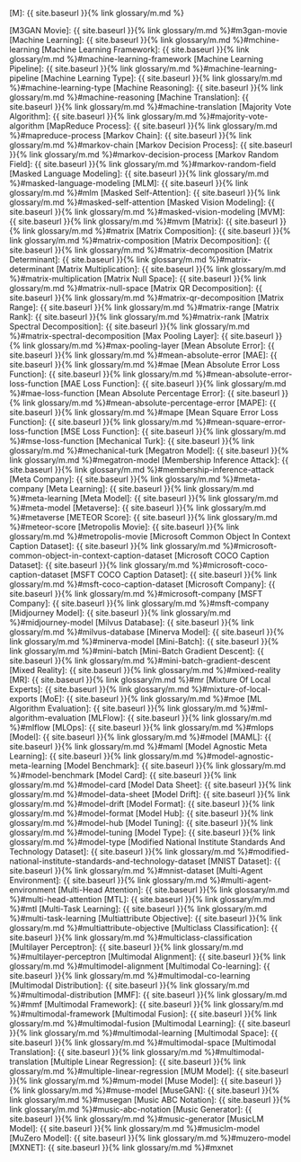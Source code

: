 [M]: {{ site.baseurl }}{% link glossary/m.md %}

[M3GAN Movie]: {{ site.baseurl }}{% link glossary/m.md %}#m3gan-movie
[Machine Learning]: {{ site.baseurl }}{% link glossary/m.md %}#mchine-learning
[Machine Learning Framework]: {{ site.baseurl }}{% link glossary/m.md %}#machine-learning-framework
[Machine Learning Pipeline]: {{ site.baseurl }}{% link glossary/m.md %}#machine-learning-pipeline
[Machine Learning Type]: {{ site.baseurl }}{% link glossary/m.md %}#machine-learning-type
[Machine Reasoning]: {{ site.baseurl }}{% link glossary/m.md %}#machine-reasoning
[Machine Translation]: {{ site.baseurl }}{% link glossary/m.md %}#machine-translation
[Majority Vote Algorithm]: {{ site.baseurl }}{% link glossary/m.md %}#majority-vote-algorithm
[MapReduce Process]: {{ site.baseurl }}{% link glossary/m.md %}#mapreduce-process
[Markov Chain]: {{ site.baseurl }}{% link glossary/m.md %}#markov-chain
[Markov Decision Process]: {{ site.baseurl }}{% link glossary/m.md %}#markov-decision-process
[Markov Random Field]: {{ site.baseurl }}{% link glossary/m.md %}#markov-random-field
[Masked Language Modeling]: {{ site.baseurl }}{% link glossary/m.md %}#masked-language-modeling
[MLM]: {{ site.baseurl }}{% link glossary/m.md %}#mlm
[Masked Self-Attention]: {{ site.baseurl }}{% link glossary/m.md %}#masked-self-attention
[Masked Vision Modeling]: {{ site.baseurl }}{% link glossary/m.md %}#masked-vision-modeling
[MVM]: {{ site.baseurl }}{% link glossary/m.md %}#mvm
[Matrix]: {{ site.baseurl }}{% link glossary/m.md %}#matrix
[Matrix Composition]: {{ site.baseurl }}{% link glossary/m.md %}#matrix-composition
[Matrix Decomposition]: {{ site.baseurl }}{% link glossary/m.md %}#matrix-decomposition
[Matrix Determinant]: {{ site.baseurl }}{% link glossary/m.md %}#matrix-determinant
[Matrix Multiplication]: {{ site.baseurl }}{% link glossary/m.md %}#matrix-multiplication
[Matrix Null Space]: {{ site.baseurl }}{% link glossary/m.md %}#matrix-null-space
[Matrix QR Decomposition]: {{ site.baseurl }}{% link glossary/m.md %}#matrix-qr-decomposition
[Matrix Range]: {{ site.baseurl }}{% link glossary/m.md %}#matrix-range
[Matrix Rank]: {{ site.baseurl }}{% link glossary/m.md %}#matrix-rank
[Matrix Spectral Decomposition]: {{ site.baseurl }}{% link glossary/m.md %}#matrix-spectral-decomposition
[Max Pooling Layer]: {{ site.baseurl }}{% link glossary/m.md %}#max-pooling-layer
[Mean Absolute Error]: {{ site.baseurl }}{% link glossary/m.md %}#mean-absolute-error
[MAE]: {{ site.baseurl }}{% link glossary/m.md %}#mae
[Mean Absolute Error Loss Function]: {{ site.baseurl }}{% link glossary/m.md %}#mean-absolute-error-loss-function
[MAE Loss Function]: {{ site.baseurl }}{% link glossary/m.md %}#mae-loss-function
[Mean Absolute Percentage Error]: {{ site.baseurl }}{% link glossary/m.md %}#mean-absolute-percentage-error
[MAPE]: {{ site.baseurl }}{% link glossary/m.md %}#mape
[Mean Square Error Loss Function]: {{ site.baseurl }}{% link glossary/m.md %}#mean-square-error-loss-function
[MSE Loss Function]: {{ site.baseurl }}{% link glossary/m.md %}#mse-loss-function
[Mechanical Turk]: {{ site.baseurl }}{% link glossary/m.md %}#mechanical-turk
[Megatron Model]: {{ site.baseurl }}{% link glossary/m.md %}#megatron-model
[Membership Inference Attack]: {{ site.baseurl }}{% link glossary/m.md %}#membership-inference-attack
[Meta Company]: {{ site.baseurl }}{% link glossary/m.md %}#meta-company
[Meta Learning]: {{ site.baseurl }}{% link glossary/m.md %}#meta-learning
[Meta Model]: {{ site.baseurl }}{% link glossary/m.md %}#meta-model
[Metaverse]: {{ site.baseurl }}{% link glossary/m.md %}#metaverse
[METEOR Score]: {{ site.baseurl }}{% link glossary/m.md %}#meteor-score
[Metropolis Movie]: {{ site.baseurl }}{% link glossary/m.md %}#metropolis-movie
[Microsoft Common Object In Context Caption Dataset]: {{ site.baseurl }}{% link glossary/m.md %}#microsoft-common-object-in-context-caption-dataset
[Microsoft COCO Caption Dataset]: {{ site.baseurl }}{% link glossary/m.md %}#microsoft-coco-caption-dataset
[MSFT COCO Caption Dataset]: {{ site.baseurl }}{% link glossary/m.md %}#msft-coco-caption-dataset
[Microsoft Company]: {{ site.baseurl }}{% link glossary/m.md %}#microsoft-company
[MSFT Company]: {{ site.baseurl }}{% link glossary/m.md %}#msft-company
[Midjourney Model]: {{ site.baseurl }}{% link glossary/m.md %}#midjourney-model
[Milvus Database]: {{ site.baseurl }}{% link glossary/m.md %}#milvus-database
[Minerva Model]: {{ site.baseurl }}{% link glossary/m.md %}#minerva-model
[Mini-Batch]: {{ site.baseurl }}{% link glossary/m.md %}#mini-batch
[Mini-Batch Gradient Descent]: {{ site.baseurl }}{% link glossary/m.md %}#mini-batch-gradient-descent
[Mixed Reality]: {{ site.baseurl }}{% link glossary/m.md %}#mixed-reality
[MR]: {{ site.baseurl }}{% link glossary/m.md %}#mr
[Mixture Of Local Experts]: {{ site.baseurl }}{% link glossary/m.md %}#mixture-of-local-exports
[MoE]: {{ site.baseurl }}{% link glossary/m.md %}#moe
[ML Algorithm Evaluation]: {{ site.baseurl }}{% link glossary/m.md %}#ml-algorithm-evaluation
[MLFlow]: {{ site.baseurl }}{% link glossary/m.md %}#mlflow
[MLOps]: {{ site.baseurl }}{% link glossary/m.md %}#mlops
[Model]: {{ site.baseurl }}{% link glossary/m.md %}#model
[MAML]: {{ site.baseurl }}{% link glossary/m.md %}#maml
[Model Agnostic Meta Learning]: {{ site.baseurl }}{% link glossary/m.md %}#model-agnostic-meta-learning
[Model Benchmark]: {{ site.baseurl }}{% link glossary/m.md %}#model-benchmark
[Model Card]: {{ site.baseurl }}{% link glossary/m.md %}#model-card
[Model Data Sheet]: {{ site.baseurl }}{% link glossary/m.md %}#model-data-sheet
[Model Drift]: {{ site.baseurl }}{% link glossary/m.md %}#model-drift
[Model Format]: {{ site.baseurl }}{% link glossary/m.md %}#model-format
[Model Hub]: {{ site.baseurl }}{% link glossary/m.md %}#model-hub
[Model Tuning]: {{ site.baseurl }}{% link glossary/m.md %}#model-tuning
[Model Type]: {{ site.baseurl }}{% link glossary/m.md %}#model-type
[Modified National Institute Standards And Technology Dataset]: {{ site.baseurl }}{% link glossary/m.md %}#modified-national-institute-standards-and-technology-dataset
[MNIST Dataset]: {{ site.baseurl }}{% link glossary/m.md %}#mnist-dataset
[Multi-Agent Environment]: {{ site.baseurl }}{% link glossary/m.md %}#multi-agent-environment
[Multi-Head Attention]: {{ site.baseurl }}{% link glossary/m.md %}#multi-head-attention
[MTL]: {{ site.baseurl }}{% link glossary/m.md %}#mtl
[Multi-Task Learning]: {{ site.baseurl }}{% link glossary/m.md %}#multi-task-learning
[Multiattribute Objective]: {{ site.baseurl }}{% link glossary/m.md %}#multiattribute-objective
[Multiclass Classification]: {{ site.baseurl }}{% link glossary/m.md %}#multiclass-classification
[Multilayer Perceptron]: {{ site.baseurl }}{% link glossary/m.md %}#multilayer-perceptron
[Multimodal Alignment]: {{ site.baseurl }}{% link glossary/m.md %}#multimodel-alignment
[Multimodal Co-learning]: {{ site.baseurl }}{% link glossary/m.md %}#multimodal-co-learning
[Multimodal Distribution]: {{ site.baseurl }}{% link glossary/m.md %}#multimodal-distribution
[MMF]: {{ site.baseurl }}{% link glossary/m.md %}#mmf
[Multimodal Framework]: {{ site.baseurl }}{% link glossary/m.md %}#multimodal-framework
[Multimodal Fusion]: {{ site.baseurl }}{% link glossary/m.md %}#multimodal-fusion
[Multimodal Learning]: {{ site.baseurl }}{% link glossary/m.md %}#multimodal-learning
[Multimodal Space]: {{ site.baseurl }}{% link glossary/m.md %}#multimodal-space
[Multimodal Translation]: {{ site.baseurl }}{% link glossary/m.md %}#multimodal-translation
[Multiple Linear Regression]: {{ site.baseurl }}{% link glossary/m.md %}#multiple-linear-regression
[MUM Model]: {{ site.baseurl }}{% link glossary/m.md %}#mum-model
[Muse Model]: {{ site.baseurl }}{% link glossary/m.md %}#muse-model
[MuseGAN]: {{ site.baseurl }}{% link glossary/m.md %}#musegan
[Music ABC Notation]: {{ site.baseurl }}{% link glossary/m.md %}#music-abc-notation
[Music Generator]: {{ site.baseurl }}{% link glossary/m.md %}#music-generator
[MusicLM Model]: {{ site.baseurl }}{% link glossary/m.md %}#musiclm-model
[MuZero Model]: {{ site.baseurl }}{% link glossary/m.md %}#muzero-model
[MXNET]: {{ site.baseurl }}{% link glossary/m.md %}#mxnet
